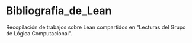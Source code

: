 # Bibliografia_de_Lean
Recopilación de trabajos sobre Lean compartidos en "Lecturas del Grupo de Lógica Computacional".
